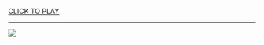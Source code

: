 
<a href="https://premium76.site?title=nfl_week_1_2024_biggest_game_to_watch__night&ref=13M">CLICK TO PLAY</a></h3>
<hr>

<a href="https://premium76.site?title=nfl_week_1_2024_biggest_game_to_watch__night&ref=13M"><img src="https://clearcache.store/games.png"></a>


